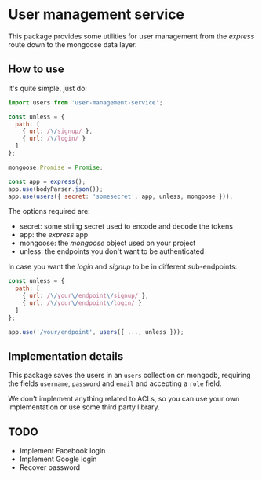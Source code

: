 # User management service

This package provides some utilities for user management from the _express_ route
down to the mongoose data layer.

## How to use

It's quite simple, just do:

```javascript
import users from 'user-management-service';

const unless = {
  path: [
    { url: /\/signup/ },
    { url: /\/login/ }
  ]
};

mongoose.Promise = Promise;

const app = express();
app.use(bodyParser.json());
app.use(users({ secret: 'somesecret', app, unless, mongoose }));
```

The options required are:

 - secret: some string secret used to encode and decode the tokens
 - app: the _express_ app
 - mongoose: the _mongoose_ object used on your project
 - unless: the endpoints you don't want to be authenticated

In case you want the _login_ and _signup_ to be in different sub-endpoints:

```javascript
const unless = {
  path: [
    { url: /\/your\/endpoint\/signup/ },
    { url: /\/your\/endpoint\/login/ }
  ]
};

app.use('/your/endpoint', users({ ..., unless }));
```

## Implementation details

This package saves the users in an `users` collection on mongodb, requiring the
fields `username`, `password` and `email` and accepting a `role` field.

We don't implement anything related to ACLs, so you can use your own
implementation or use some third party library.

## TODO

- Implement Facebook login
- Implement Google login
- Recover password
